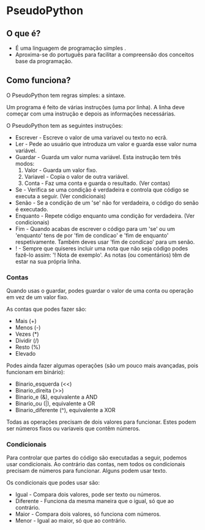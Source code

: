 # PseudoPython
## O que é?
- É uma linguagem de programação simples .
- Aproxima-se do português para facilitar a compreensão dos conceitos base da programação.

## Como funciona?
O PseudoPython tem regras simples: a sintaxe.

Um programa é feito de várias instruções (uma por linha).
A linha deve começar com uma instrução e depois as informações necessárias.

O PseudoPython tem as seguintes instruções:

- Escrever - Escreve o valor de uma variavel ou texto no ecrã.
- Ler - Pede ao usuário que introduza um valor e guarda esse valor numa variável.
- Guardar - Guarda um valor numa variável. Esta instrução tem três modos:
  1) Valor - Guarda um valor fixo.
  2) Variavel - Copia o valor de outra variável.
  3) Conta - Faz uma conta e guarda o resultado. (Ver contas)
- Se - Verifica se uma condição é verdadeira e controla que código se executa a seguir. (Ver condicionais)
- Senão - Se a condição de um 'se' não for verdadeira, o código do senão é executado.
- Enquanto - Repete código enquanto uma condição for verdadeira. (Ver condicionais)
- Fim - Quando acabas de escrever o código para um 'se' ou um 'enquanto' tens de por 'fim de condicao' e 'fim de enquanto' respetivamente. Também deves usar 'fim de condicao' para um senão.
- ! - Sempre que quiseres incluir uma nota que não seja código podes fazê-lo assim: '! Nota de exemplo'. As notas (ou comentários) têm de estar na sua própria linha.

### Contas

Quando usas o guardar, podes guardar o valor de uma conta ou operação em vez de um valor fixo.

As contas que podes fazer são:
- Mais (+)
- Menos (-)
- Vezes (*)
- Dividir (/)
- Resto (%)
- Elevado

Podes ainda fazer algumas operações (são um pouco mais avançadas, pois funcionam em binário):
- Binario_esquerda (<<)
- Binario_direita (>>)
- Binario_e (&), equivalente a AND
- Binario_ou (|), equivalente a OR
- Binario_diferente (^), equivalente a XOR

Todas as operações precisam de dois valores para funcionar. Estes podem ser números fixos ou variaveis que contêm números.

### Condicionais

Para controlar que partes do código são executadas a seguir, podemos usar condicionais.
Ao contrário das contas, nem todos os condicionais precisam de números para funcionar. Alguns podem usar texto.

Os condicionais que podes usar são:
- Igual - Compara dois valores, pode ser texto ou números.
- Diferente - Funciona da mesma maneira que o igual, só que ao contrário.
- Maior - Compara dois valores, só funciona com números.
- Menor - Igual ao maior, só que ao contrário.
